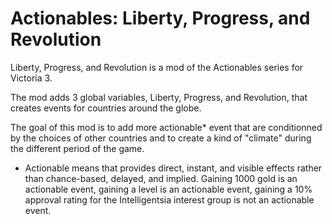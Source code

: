 # Actionables: Liberty, Progress, and Revolution

Liberty, Progress, and Revolution is a mod of the Actionables series for Victoria 3.

The mod adds 3  global variables, Liberty, Progress, and Revolution, that creates events for countries around the globe.

The goal of this mod is to add more actionable* event that are conditionned by the choices of other countries and to create a kind of "climate" during the different period of the game.

* Actionable means that provides direct, instant, and visible effects rather than chance-based, delayed, and implied. Gaining 1000 gold is an actionable event, gaining a level is an actionable event, gaining a 10% approval rating for the Intelligentsia interest group is not an actionable event.
